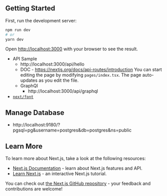 ## Getting Started

First, run the development server:

```bash
npm run dev
# or
yarn dev
```

Open [http://localhost:3000](http://localhost:3000) with your browser to see the result.

- API Sample
  - http://localhost:3000/api/hello
  - DOC - https://nextjs.org/docs/api-routes/introduction
    You can start editing the page by modifying `pages/index.tsx`. The page auto-updates as you edit the file.
  - GraphQl
    - http://localhost:3000/api/graphql
- [`next/font`](https://nextjs.org/docs/basic-features/font-optimization)

## Manage Database
- http://localhost:9180/?pgsql=pg&username=postgres&db=postgres&ns=public

## Learn More

To learn more about Next.js, take a look at the following resources:

- [Next.js Documentation](https://nextjs.org/docs) - learn about Next.js features and API.
- [Learn Next.js](https://nextjs.org/learn) - an interactive Next.js tutorial.

You can check out [the Next.js GitHub repository](https://github.com/vercel/next.js/) - your feedback and contributions are welcome!
